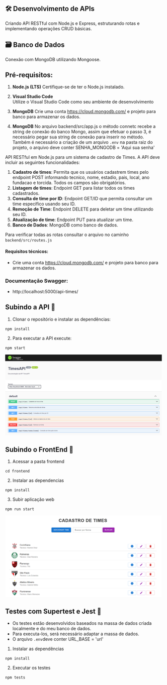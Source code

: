 ## 🛠️ Desenvolvimento de APIs
Criando API RESTful com Node.js e Express, estruturando rotas e implementando operações CRUD básicas.

## 🗃️ Banco de Dados
Conexão com MongoDB utilizando Mongoose. 

## **Pré-requisitos:**

1. **Node.js (LTS)** 
Certifique-se de ter o Node.js instalado.

2. **Visual Studio Code**  
Utilize o Visual Studio Code como seu ambiente de desenvolvimento

3. **MongoDB**
Crie uma conta https://cloud.mongodb.com/ e projeto para banco para armazenar os dados.

4. **MongoDB**
No arquivo backend/src/app.js o método connetc recebe a string de conexão do banco Mongo, assim que efetuar o passo 3, é necessário pegar sua string de conexão para inserir no método.
Também é necessário a criação de um arquivo `.env` na pasta raiz do projeto, o arquivo deve conter SENHA_MONGODB = 'Aqui sua senha' 

API RESTful em Node.js para um sistema de cadastro de Times. A API deve incluir as seguintes funcionalidades:

1. **Cadastro de times**: Permita que os usuários cadastrem times pelo endpoint POST informando tecnico, nome, estadio, pais, local, ano fundacao e torcida. Todos os campos são obrigatórios.
2. **Listagem de times**: Endpoint GET para listar todos os times cadastrados.
3. **Consulta de time por ID**: Endpoint GET/ID que permita consultar um time específico usando seu ID.
4. **Remoção de Time**: Endpoint DELETE para deletar um time utilizando seu ID.
5. **Atualização de time**: Endpoint PUT para atualizar um time.
6. **Banco de Dados**: MongoDB como banco de dados.

Para verificar todas as rotas consultar o arquivo no caminho `backend/src/routes.js`

#### **Requisitos técnicos:**
- Crie uma conta https://cloud.mongodb.com/ e projeto para banco para armazenar os dados.

### **Documentação Swagger:**
- http://localhost:5000/api-times/


## **Subindo a API 🚀**
1. Clonar o repositório e instalar as dependências:

```
npm install
```

2. Para executar a API execute:

```
npm start
```
![Descrição da Imagem](frontend/public/images/api.png)


## **Subindo o FrontEnd 🚀**
1. Acessar a pasta frontend

```
cd frontend
```

2. Instalar as dependencias

```
npm install
```

3. Subir aplicação web

```
npm run start
```
![Descrição da Imagem](frontend/public/images/aplicacaoweb.png)


## **Testes com Supertest e Jest 🚀**
- Os testes estão desenvolvidos baseados na massa de dados criada localmente e do meu banco de dados. 
- Para executa-los, será necessário adaptar a massa de dados.
- O arquivo `.env`deve conter URL_BASE = 'url'

1. Instalar as dependências
 ```
npm install
```

2. Executar os testes
```
npm tests
```